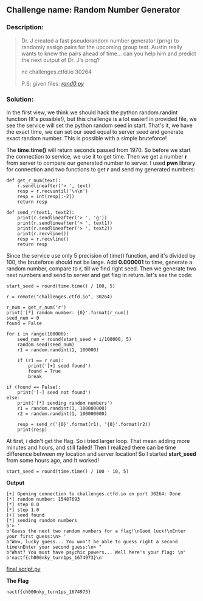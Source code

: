 ## Challenge name:	Random Number Generator

### Description:
> Dr. J created a fast pseudorandom number generator (prng) to randomly assign pairs for the upcoming group test. Austin really wants to know the pairs ahead of time... can you help him and predict the next output of Dr. J's prng?
> 
> nc challenges.ctfd.io 30264
> 
> P.S: given files: *[rand0.py](./rand0.py)*

### Solution:

In the first view, we think we should hack the python random.randint function (It's possible!), but this challenge is a lot easier! in provided file, we see the service will set the python random seed in start. That's it, we have the exact time, we can set our seed equal to server seed and generate exact random number. This is possible with a simple bruteforce!

The **time.time()** will return seconds passed from 1970. So before we start the connection to service, we use it to get time. Then we get a number **r** from server to compare our generated number to server. I used **pwn** library for connection and two functions to get **r** and send my generated numbers:

    def get_r_num(text):
        r.sendlineafter('> ', text)
        resp = r.recvuntil('\n\n')
        resp = int(resp[:-2])
        return resp

    def send_r(text1, text2):
        print(r.sendlineafter('> ', 'g'))
        print(r.sendlineafter('> ', text1))
        print(r.sendlineafter('> ', text2))
        print(r.recvline())
        resp = r.recvline()
        return resp

Since the service use only 5 precision of time() function, and it's divided by 100, the bruteforce should not be large. Add **0.000001** to time, generate a random number, compare to **r**, till we find right seed. Then we generate two next numbers and send to server and get flag in return. let's see the code:

    start_seed = round(time.time() / 100, 5)

    r = remote("challenges.ctfd.io", 30264)

    r_num = get_r_num('r')
    print('[*] random number: {0}'.format(r_num))
    seed_num = 0
    found = False

    for i in range(100000):
        seed_num = round(start_seed + i/100000, 5)
        random.seed(seed_num)
        r1 = random.randint(1, 100000)

        if (r1 == r_num):
            print('[+] seed found')
            found = True
            break

    if (found == False):
        print('[-] seed not found')
    else:
        print('[*] sending random numbers')  
        r1 = random.randint(1, 100000000)
        r2 = random.randint(1, 100000000)

        resp = send_r('{0}'.format(r1), '{0}'.format(r2))
        print(resp)

At first, i didn't get the flag. So i tried larger loop. That mean adding more minutes and hours, and still failed! Then I realized there can be time difference between my location and server location! So I started **start_seed** from some hours ago, and It worked!

    start_seed = round(time.time() / 100 - 10, 5)

**Output**
	
    [+] Opening connection to challenges.ctfd.io on port 30264: Done
    [*] random number: 15487693
    [*] step 0.0
    [*] step 1.0
    [+] seed found
    [*] sending random numbers
    b'> '
    b'Guess the next two random numbers for a flag!\nGood luck!\nEnter your first guess:\n> '
    b"Wow, lucky guess... You won't be able to guess right a second time\nEnter your second guess:\n> "
    b"What? You must have psychic powers... Well here's your flag: \n"
    b'nactf{ch000nky_turn1ps_1674973}\n'

[final script.py](./script.py)

**The Flag**

    nactf{ch000nky_turn1ps_1674973}
